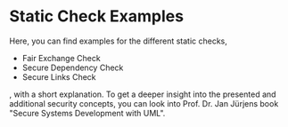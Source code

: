# Static Check Examples

Here, you can find examples for the different static checks,

- Fair Exchange Check
- Secure Dependency Check
- Secure Links Check

, with a short explanation.
To get a deeper insight into the presented and additional security concepts, you can look into Prof. Dr. Jan Jürjens book "Secure Systems Development with UML".